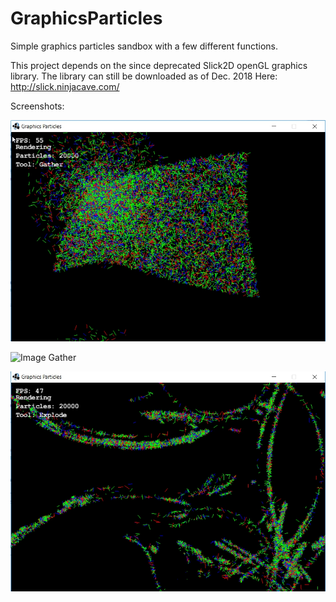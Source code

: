 # GraphicsParticles
Simple graphics particles sandbox with a few different functions.


This project depends on the since deprecated Slick2D openGL graphics library. The library can still be downloaded as of Dec. 2018
Here: http://slick.ninjacave.com/


Screenshots:

![Image Gather](https://raw.githubusercontent.com/nparker2020/graphicsparticles/master/screenshot1.jpg)

![Image Gather](https://raw.githubusercontent.com/nparker2020/graphicsparticles/master/screenshot2jpg)

![Image Gather](https://raw.githubusercontent.com/nparker2020/graphicsparticles/master/screenshot3.jpg)


